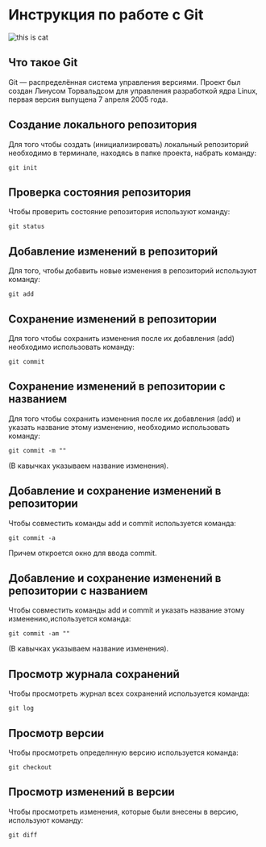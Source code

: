 # **Инструкция по работе с Git**

![this is cat](cat.jpg)

## Что такое Git

Git — распределённая система управления версиями. Проект был создан Линусом Торвальдсом для управления разработкой ядра Linux, первая версия выпущена 7 апреля 2005 года. 

## Создание локального репозитория

Для того чтобы создать (инициализировать) локальный репозиторий необходимо в терминале, находясь в папке проекта, набрать команду:

    git init

## Проверка состояния репозитория

Чтобы проверить состояние репозитория используют команду:

    git status

## Добавление изменений в репозиторий

Для того, чтобы добавить новые изменения в репозиторий используют команду:

    git add

## Сохранение изменений в репозитории

Для того чтобы сохранить изменения после их добавления (add) необходимо использовать команду:

    git commit

## Сохранение изменений в репозитории с названием

Для того чтобы сохранить изменения после их добавления (add) и указать название этому изменению, необходимо использовать команду:

    git commit -m ""
(В кавычках указываем название изменения).

## Добавление и сохранение изменений в репозитории

Чтобы совместить команды add и commit используется команда:

    git commit -a
Причем откроется окно для ввода commit.

## Добавление и сохранение изменений в репозитории с названием

Чтобы совместить команды add и commit и указать название этому изменению,используется команда:

    git commit -am ""
(В кавычках указываем название изменения).

## Просмотр журнала сохранений

Чтобы просмотреть журнал всех сохранений используется команда:

    git log

## Просмотр версии

Чтобы просмотреть определнную версию используется команда:

    git checkout

## Просмотр изменений в версии

Чтобы просмотреть изменения, которые были внесены в версию, используют команду:

    git diff


